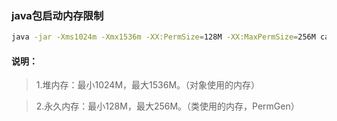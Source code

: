 
### java包启动内存限制

```bash
java -jar -Xms1024m -Xmx1536m -XX:PermSize=128M -XX:MaxPermSize=256M car.jar
```
 

#### 说明：
>1.堆内存：最小1024M，最大1536M。（对象使用的内存）

>2.永久内存：最小128M，最大256M。（类使用的内存，PermGen）
